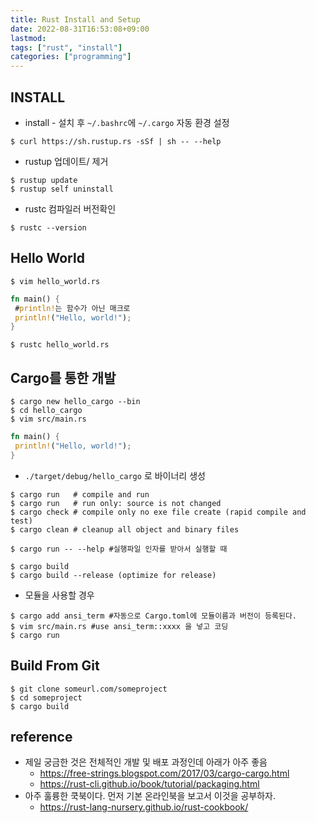 ```yaml
---
title: Rust Install and Setup
date: 2022-08-31T16:53:08+09:00
lastmod:
tags: ["rust", "install"]
categories: ["programming"]
---
```


## INSTALL

* install - 설치 후 `~/.bashrc`에 `~/.cargo` 자동 환경 설정
```console
$ curl https://sh.rustup.rs -sSf | sh -- --help
```

* rustup 업데이트/ 제거
```console
$ rustup update
$ rustup self uninstall
```

* rustc 컴파일러 버전확인
```console
$ rustc --version
```

## Hello World

```console
$ vim hello_world.rs
```

```rust
fn main() {
 #println!는 함수가 아닌 매크로
 println!("Hello, world!");
}
```

```console
$ rustc hello_world.rs
```

## Cargo를 통한 개발

```console
$ cargo new hello_cargo --bin
$ cd hello_cargo
$ vim src/main.rs
```

```rust
fn main() {
 println!("Hello, world!");
}
```

* `./target/debug/hello_cargo` 로 바이너리 생성
```console
$ cargo run   # compile and run
$ cargo run   # run only: source is not changed
$ cargo check # compile only no exe file create (rapid compile and test)
$ cargo clean # cleanup all object and binary files

$ cargo run -- --help #실행파일 인자를 받아서 실행할 때

$ cargo build 
$ cargo build --release (optimize for release)
```
* 모듈을 사용할 경우
```console
$ cargo add ansi_term #자동으로 Cargo.toml에 모듈이름과 버전이 등록된다.
$ vim src/main.rs #use ansi_term::xxxx 을 넣고 코딩
$ cargo run
```

## Build From Git
```console
$ git clone someurl.com/someproject
$ cd someproject
$ cargo build
```

## reference
* 제일 궁금한 것은 전체적인 개발 및 배포 과정인데 아래가 아주 좋음
	* <https://free-strings.blogspot.com/2017/03/cargo-cargo.html>
	* <https://rust-cli.github.io/book/tutorial/packaging.html>
* 아주 훌륭한 쿡북이다. 먼저 기본 온라인북을 보고서 이것을 공부하자.
	* <https://rust-lang-nursery.github.io/rust-cookbook/>
 
